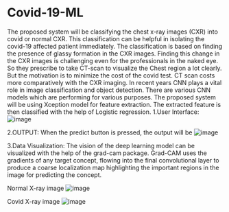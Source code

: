 # Covid-19-ML
The proposed system will be classifying the chest x-ray images (CXR) into covid or
normal CXR. This classification can be helpful in isolating the covid-19 affected
patient immediately. The classification is based on finding the presence of glassy
formation in the CXR images. Finding this change in the CXR images is challenging
even for the professionals in the naked eye. So they prescribe to take CT-scan to
visualize the Chest region a lot clearly. But the motivation is to minimize the cost of
the covid test. CT scan costs more comparatively with the CXR imaging. In recent
years CNN plays a vital role in image classification and object detection. There are
various CNN models which are performing for various purposes. The proposed
system will be using Xception model for feature extraction. The extracted feature is
then classified with the help of Logistic regression.
1.User Interface:
![image](https://github.com/user-attachments/assets/21d8c51e-2223-4cad-a185-4b043ab27e2b)

2.OUTPUT:
When the predict button is pressed, the output will be
![image](https://github.com/user-attachments/assets/b189812c-b88e-41a8-8df1-06515962aaf8)


3.Data Visualization:
The vision of the deep learning model can be visualized with the help of
the grad-cam package. Grad-CAM uses the gradients of any target concept, flowing
into the final convolutional layer to produce a coarse localization map highlighting the
important regions in the image for predicting the concept.

Normal X-ray image
![image](https://github.com/user-attachments/assets/5e4a4495-9ad3-40e2-9805-56dcffa40972)

Covid X-ray image
![image](https://github.com/user-attachments/assets/d34b6294-5e97-42ac-9a0e-fdb8f87f1a7d)
